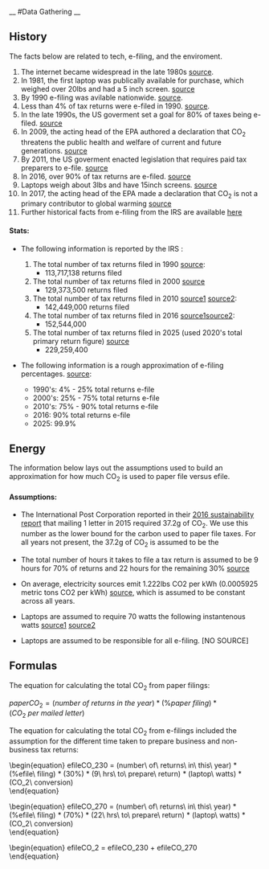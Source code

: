 __
#Data Gathering
__
## History 
The facts below are related to tech, e-filing, and the enviroment.
1. The internet became widespread in the late 1980s [source](http://www.internetsociety.org/internet/what-internet/history-internet/brief-history-internet#Transition).
1. In 1981, the first laptop was publically available for purchase, which weighed over 20lbs and had a 5 inch screen. [source](https://en.wikipedia.org/wiki/Laptop)
1. By 1990 e-filing was avilable nationwide. [source](https://www.irs.gov/uac/irs-e-file-a-history).
1. Less than 4% of tax returns were e-filed in 1990. [source](https://www.irs.gov/pub/irs-soi/90inar.pdf).
1. In the late 1990s, the US goverment set a goal for 80% of taxes being e-filed. [source](https://www.irs.gov/uac/starting-in-2011-many-paid-preparers-must-e-file-federal-income-tax-returns-for-individuals-estates-and-trusts)
1. In 2009, the acting head of the EPA authored a declaration that CO<sub>2</sub> threatens the public health and welfare of current and future generations. [source](https://www.epa.gov/climatechange/endangerment-and-cause-or-contribute-findings-greenhouse-gases-under-section-202a)
1. By 2011, the US goverment enacted legislation that requires paid tax preparers to e-file. [source](https://www.irs.gov/uac/starting-in-2011-many-paid-preparers-must-e-file-federal-income-tax-returns-for-individuals-estates-and-trusts) 
1. In 2016, over 90% of tax returns are e-filed. [source](https://www.efile.com/efile-tax-return-direct-deposit-statistics/)
1. Laptops weigh about 3lbs and have 15inch screens. [source](http://www.apple.com/macbook-pro/specs/)
1. In 2017, the acting head of the EPA made a declaration that CO<sub>2</sub> is not a primary contributor to global warming [source](https://www.nytimes.com/2017/03/09/us/politics/epa-scott-pruitt-global-warming.html)
1. Further historical facts from e-filing from the IRS are available [here](https://www.irs.gov/uac/irs-e-file-a-history)

#### Stats:  
* The following information is reported by the IRS :
    1. The total number of tax returns filed in 1990 [source](https://www.irs.gov/pub/irs-soi/90inar.pdf):
        * 113,717,138 returns filed
    1. The total number of tax returns filed in 2000 [source](https://www.irs.gov/uac/soi-tax-stats-individual-statistical-tables-by-size-of-adjusted-gross-income)
        * 129,373,500 returns filed
    1. The total number of tax returns filed in 2010 [source1](https://www.irs.gov/uac/2017-and-prior-year-filing-season-statistics) [source2](https://www.irs.gov/uac/2010-filing-season-statistics):
        * 142,449,000 returns filed
    1. The total number of tax returns filed in 2016 [source1](https://www.irs.gov/uac/2017-and-prior-year-filing-season-statistics)[source2](https://www.irs.gov/uac/newsroom/filing-season-statistics-for-the-week-ending-december-30-2016):
        * 152,544,000
    1. The total number of tax returns filed in 2025 (used 2020's total primary return figure) [source](https://www.irs.gov/pub/irs-soi/p6292.pdf) 
        * 229,259,400

* The following information is a rough approximation of e-filing percentages. [source](https://www.efile.com/efile-tax-return-direct-deposit-statistics/):
    * 1990's:  4% - 25% total returns e-file
    * 2000's: 25% - 75% total returns e-file
    * 2010's: 75% - 90% total returns e-file
    * 2016: 90% total returns e-file
    * 2025: 99.9%
  
## Energy
The information below lays out the assumptions used to build an approximation for how much CO<sub>2</sub> is used to paper file versus efile.  

#### Assumptions:
* The International Post Corporation reported in their [2016 sustainability report](https://www.ipc.be/en/knowledge-centre/sustainability/sustainability-report) that mailing 1 letter in 2015 required 37.2g of CO<sub>2</sub>. We use this number as the lower bound for the carbon used to paper file taxes. For all years not present, the 37.2g of CO<sub>2</sub> is assumed to be the 
    
* The total number of hours it takes to file a tax return is assumed to be 9 hours for 70% of returns and 22 hours for the remaining 30% [source](https://www.irs.gov/instructions/i1040a/ar03.html)
* On average, electricity sources emit 1.222lbs CO2 per kWh (0.0005925 metric tons CO2 per kWh) [source](https://carbonfund.org/how-we-calculate/), which is assumed to be constant across all years.
* Laptops are assumed to require 70 watts the following instantenous watts [source1](https://support.apple.com/en-us/HT201700) [source2](https://support.apple.com/en-us/HT201796)
    
* Laptops are assumed to be responsible for all e-filing. [NO SOURCE]


## Formulas
The equation for calculating the total CO<sub>2</sub> from paper filings:  

$paperCO_2 =  (number\ of\ returns\ in\ the\ year) * (\%paper\ filing) *
(CO_2\ per\ mailed\ letter)$  

The equation for calculating the total CO<sub>2</sub> from e-filings included the assumption for the different time taken to prepare business and non-business tax returns:  

\begin{equation}
efileCO_230 = (number\ of\ returns\ in\ this\ year) * (\%efile\ filing) * (30\%) * (9\ hrs\ to\ prepare\ return) * (laptop\ watts) * (CO_2\ conversion)  
\end{equation}   

\begin{equation}
efileCO_270 = (number\ of\ returns\ in\ this\ year) * (\%efile\ filing) * (70\%) * (22\ hrs\ to\ prepare\ return) * (laptop\ watts) * (CO_2\ conversion)  
\end{equation}  

\begin{equation} 
efileCO_2 = efileCO_230 + efileCO_270  
\end{equation}  
